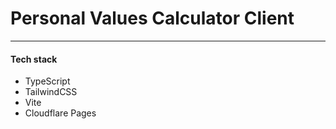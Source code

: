 # Personal Values Calculator Client

---

#### Tech stack

- TypeScript
- TailwindCSS
- Vite
- Cloudflare Pages
